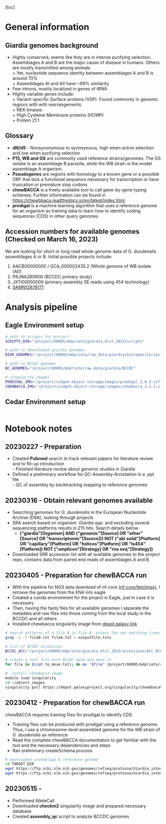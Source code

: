 [toc]

# General information

## Giardia genomes background

- Highly conserved, seems like they are in intense purifying selection. Assemblages A and B are the major cause of disease in humans. Others are mostly transmitted among animals.  
        + Yet, nucleotide sequence identity between assemblages A and B is around 70%  
        + Assemblages AI and AII have ~99% similarity
- Few introns, mostly localized in genes of tRNA
- HIghly variable genes include:  
		+ Variant-specific Surface proteins (VSP). Found commonly in genomic regions with with rearrangements.  
		+ NEK kinases  
		+ High Cysteine Membrane proteins (HCMP)  
		+ Protein 21.1

## Glossary

- **dN/dS** - Nonsynonymous to synonymous, high when active selection and low when purifying selection
- **P15, WB and GS** are commonly used reference strains/genomes. The GS isolate is an assemblage B parasite, while the WB strain is the model assemblage A organism. 
- **Pseudogenes** are regions with homology to a known gene or a possible ORF that lack a functional sequence necessary for transcription or have truncation or premature stop codons
- **chewBACCA** is a freely available tool to call gene-by-gene typing schemes. Further information can be found in https://chewbbaca.readthedocs.io/en/latest/index.html
- **prodigal** is a machine learning algorithm that uses a reference genome for an organism as training data to learn how to identify coding sequences (CDS) in other query genomes


## Accession numbers for available genomes (Checked on March 16, 2023)

We are looking for short or long read whole genome data of G. duodenalis assemblages A or B. Initial possible projects include:

1. AACB00000000 / GCA_000002435.2 (Whole  genome of WB isolate (AI))  
2. PRJNA280606 (BCCDC primary study)
3. JXTI00000000 (primary assembly SE reads using 454 technology)
4. [SAMN12878171](https://www.ebi.ac.uk/ena/browser/view/SAMN12878171)  

# Analysis pipeline

## Eagle Environment setup

```sh
# path to scripts for project
SCRIPTS_DIR="/project/60005/mdprieto/giardia_mlst_2023/scripts"

# path to downloaded giardia genomes
BIOR_GENOMES="/project/60005/mdprieto/raw_data/giardia/biorepositories"

# path to BCCDC genomes
BC_GENOMES="/project/60005/mdprieto/raw_data/giardia/BCCDC"

# singularity images
PRODIGAL_IMG="/project/cidgoh-object-storage/images/prodigal_2.6.3.sif"
CHEWBACCA_IMG="/project/cidgoh-object-storage/images/chewbacca_3.1.2.sif"
```


## Cedar Environment setup
```sh
```

# Notebook notes

## 20230227 - Preparation

- Created **Pubmed** search to track relevant papers for literature review and to fill-up introduction  
        - Finished literature review about genomic studies in Giardia
- Defined a preliminary workflow for QC-Assembly-Annotation in a .ppt file  
        - QC of assembly by backtracking mapping to reference genomes  

## 20230316 - Obtain relevant genomes available

- Searching genomes for _G. duodenalis_ in the European Nucleotide Archive (ENA), looking through projects
- SRA search based on organism: _Giardia spp._ and excluding several sequencing platforms results in 215 hits. Search details below. 
    + **("giardia"[Organism] AND ("genomic"[Source] OR "other"[Source] OR "transcriptomic"[Source])) NOT ("abi solid"[Platform] OR "capillary"[Platform] OR "helicos"[Platform] OR "ls454"[Platform]) NOT ("amplicon"[Strategy] OR "rna seq"[Strategy])** 
- Downloaded SRR accession list with all available genomes to the project repo, contains data from paired end reads of assemblages A and B

## 20230405 - Preparation for chewBACCA run

- With the pipeline for NGS data download of nf-core [(nf-core/fetchngs)](https://nf-co.re/fetchngs), I retrieve the genomes from the ENA into eagle
- Created a conda environment for the project in Eagle, just in case it is necessary
- Then, having the fastq files for all available genomes I separate the metadata and raw files into those coming from the local study in the BCCDC and all others
- Installed chewbacca singularity image from [depot.galaxy link](https://depot.galaxyproject.org/singularity/chewbbaca%3A3.1.2--pyhdfd78af_0)

```sh
# search patterns of a file B in file B, output the not matching lines
grep -v -f fileB.txt fileA.txt > outputFile.txts

# list of BCCDC accessions
BCCDC_ACC="/project/60005/mdprieto/giardia_mlst_2023/accessions/ACC_BCCDC.txt"

# create a text file with BCCDC data and move it 
for file in $(cat to_move.txt); do mv "$file" /project/60005/mdprieto/raw_data/giardia/BCCDC/fastq; done

#  install chewbacca image
module load singularity
cd ~/object_images
singularity pull https://depot.galaxyproject.org/singularity/chewbbaca%3A3.1.2--pyhdfd78af_0

```

## 20230412 - Preparation for chewBACCA run

chewBACCA requires training files for prodigal to identify CDS.

- Training files can be produced with prodigal using a reference genome. Thus, I use a chromosome-level assembled genome for the WB strain of _G. duodenalis_ as reference
- Read the complete chewBACCA documentation to get familiar with the tool and the necessary dependencies and steps
- Ran preliminary createSchema process

```sh
# downloaded assemblage A reference genome
cd TARGET_DIR
wget https://ftp.ncbi.nlm.nih.gov/genomes/refseq/protozoa/Giardia_intestinalis/latest_assembly_versions/GCF_000002435.2_UU_WB_2.1/GCF_000002435.2_UU_WB_2.1_genomic.fna.gz
wget https://ftp.ncbi.nlm.nih.gov/genomes/refseq/protozoa/Giardia_intestinalis/latest_assembly_versions/GCF_000002435.2_UU_WB_2.1/GCF_000002435.2_UU_WB_2.1_genomic.gff.gz
```

## 20230515 - 

- Performed AlleleCall
- Downloaded **checkm2** singularity image and prepared necessary database
- Created **assembly_qc** script to analyze BCCDC genomes